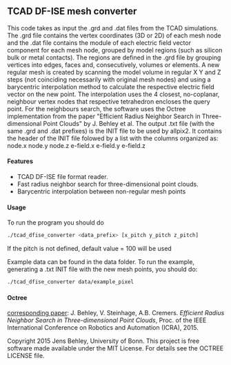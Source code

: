 ## TCAD DF-ISE mesh converter
This code takes as input the .grd and .dat files from the TCAD simulations. The .grd file contains the vertex coordinates (3D or 2D) of each mesh node and the .dat file contains the module of each electric field vector component for each mesh node, grouped by model regions (such as silicon bulk or metal contacts). The regions are defined in the .grd file by grouping vertices into edges, faces and, consecutively, volumes or elements.
A new regular mesh is created by scanning the model volume in regular X Y and Z steps (not coinciding necessarily with original mesh nodes) and using a barycentric interpolation method to calculate the respective electric field vector on the new point. The interpolation uses the 4 closest, no-coplanar, neighbour vertex nodes that respective tetrahedron encloses the query point. 
For the neighbours search, the software uses the Octree implementation from the paper "Efficient Radius Neighbor Search in Three-dimensional Point Clouds" by J. Behley et al.
The output .txt file (with the same .grd and .dat prefixes) is the INIT file to be used by allpix2. It contains the header of the INIT file folowed by a list with the columns organized as: node.x node.y node.z e-field.x e-field.y e-field.z

#### Features
- TCAD DF-ISE file format reader.
- Fast radius neighbor search for three-dimensional point clouds.
- Barycentric interpolation between non-regular mesh points

#### Usage
To run the program you should do
```bash
./tcad_dfise_converter <data_prefix> [x_pitch y_pitch z_pitch]
```
If the pitch is not defined, default value = 100 will be used

Example data can be found in the data folder.
To run the example, generating a .txt INIT file with the new mesh points, you should do:
```bash
./tcad_dfise_converter data/example_pixel
```

#### Octree
[corresponding paper](http://jbehley.github.io/papers/behley2015icra.pdf):
J. Behley, V. Steinhage, A.B. Cremers. *Efficient Radius Neighbor Search in Three-dimensional Point Clouds*, Proc. of the IEEE International Conference on Robotics and Automation (ICRA), 2015.

Copyright 2015 Jens Behley, University of Bonn.
This project is free software made available under the MIT License. For details see the OCTREE LICENSE file.
